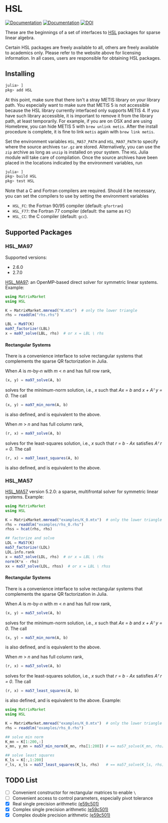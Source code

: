 # HSL

[![Documentation](https://img.shields.io/badge/docs-stable-blue.svg)](https://JuliaSmoothOptimizers.github.io/HSL.jl/stable)
[![Documentation](https://img.shields.io/badge/docs-dev-blue.svg)](https://JuliaSmoothOptimizers.github.io/HSL.jl/dev)
[![DOI](https://zenodo.org/badge/44119477.svg)](https://zenodo.org/badge/latestdoi/44119477)

These are the beginnings of a set of interfaces to
[HSL](http://www.hsl.rl.ac.uk) packages for sparse linear algebra.

Certain HSL packages are freely available to all, others are freely available
to academics only. Please refer to the website above for licensing information.
In all cases, users are responsible for obtaining HSL packages.

## Installing

```JULIA
julia> ]
pkg> add HSL
```

At this point, make sure that there isn't a stray METIS library on your library
path. You especially want to make sure that METIS 5 is not accessible because
the HSL library currently interfaced only supports METIS 4. If you have such
library accessible, it is important to remove it from the library path, at
least temporarily. For example, if you are on OSX and are using Homebrew, you
can hide METIS 5 with `brew unlink metis`. After the install procedure is
complete, it is fine to link `metis` again with `brew link metis`.

Set the environment variables `HSL_MA57_PATH` and `HSL_MA97_PATH` to specify where the source archives `tar.gz` are stored.
Alternatively, you can use the `zip` archive as long as `unzip` is installed on your system.
The `HSL` Julia module will take care of compilation.
Once the source archives have been placed in the locations indicated by the environment variables, run

```JULIA
julia> ]
pkg> build HSL
pkg> test HSL
```

Note that a C and Fortran compilers are required.
Should it be necessary, you can set the compilers to use by setting the environment variables
* `HSL_FC`: the Fortran 90/95 compiler (default: `gfortran`)
* `HSL_F77`: the Fortran 77 compiler (default: the same as `FC`)
* `HSL_CC`: the C compiler (default: `gcc`).

## Supported Packages

### HSL_MA97

Supported versions:
* 2.6.0
* 2.7.0

[HSL_MA97](http://www.hsl.rl.ac.uk/catalogue/hsl_ma97.html): an OpenMP-based direct solver for symmetric linear systems. Example:

```JULIA
using MatrixMarket
using HSL

K = MatrixMarket.mmread("K.mtx")  # only the lower triangle
rhs = readdlm("rhs.rhs")

LBL = Ma97(K)
ma97_factorize!(LBL)
x = ma97_solve(LBL, rhs)  # or x = LBL \ rhs
```

#### Rectangular Systems

There is a convenience interface to solve rectangular systems that complements
the sparse QR factorization in Julia.

When *A* is *m*-by-*n* with *m* < *n* and has full row rank,
```JULIA
(x, y) = ma97_solve(A, b)
```
solves for the minimum-norm solution, i.e., *x* such that *Ax = b* and *x +
Aᵀ y = 0*. The call
```JULIA
(x, y) = ma97_min_norm(A, b)
```
is also defined, and is equivalent to the above.

When *m* > *n* and has full column rank,
```JULIA
(r, x) = ma97_solve(A, b)
```
solves for the least-squares solution, i.e., *x* such that *r = b - Ax*
satisfies *Aᵀ r = 0*. The call
```JULIA
(r, x) = ma97_least_squares(A, b)
```
is also defined, and is equivalent to the above.

### HSL_MA57

[HSL_MA57](http://www.hsl.rl.ac.uk/specs/ma57.pdf) version 5.2.0:
a sparse, multifrontal solver for symmetric linear systems. Example:

```JULIA
using MatrixMarket
using HSL

K = MatrixMarket.mmread("examples/K_0.mtx")  # only the lower triangle
rhs = readdlm("examples/rhs_0.rhs")
rhss = hcat(rhs, rhs)

## factorize and solve
LDL = Ma57(K)
ma57_factorize!(LDL)
LDL.info.rank
x = ma57_solve(LDL, rhs)  # or x = LBL \ rhs
norm(K*x - rhs)
xx = ma57_solve(LDL, rhss)  # or x = LBL \ rhss
```

#### Rectangular Systems

There is a convenience interface to solve rectangular systems that complements
the sparse QR factorization in Julia.

When *A* is *m*-by-*n* with *m* < *n* and has full row rank,
```JULIA
(x, y) = ma57_solve(A, b)
```
solves for the minimum-norm solution, i.e., *x* such that *Ax = b* and *x +
Aᵀ y = 0*. The call
```JULIA
(x, y) = ma57_min_norm(A, b)
```
is also defined, and is equivalent to the above.

When *m* > *n* and has full column rank,
```JULIA
(r, x) = ma57_solve(A, b)
```
solves for the least-squares solution, i.e., *x* such that *r = b - Ax*
satisfies *Aᵀ r = 0*. The call
```JULIA
(r, x) = ma57_least_squares(A, b)
```
is also defined, and is equivalent to the above. Example:


```JULIA
using MatrixMarket
using HSL

K = MatrixMarket.mmread("examples/K_0.mtx")  # only the lower triangle
rhs = readdlm("examples/rhs_0.rhs")

## solve min norm
K_mn = K[1:200,:]
x_mn, y_mn = ma57_min_norm(K_mn, rhs[1:200]) # == ma57_solve(K_mn, rhs[1:200])

## solve least squares
K_ls = K[:,1:200]
r_ls, x_ls = ma57_least_squares(K_ls, rhs)   # == ma57_solve(K_ls, rhs)
```

## TODO List

- [ ] Convenient constructor for rectangular matrices to enable `\`
- [ ] Convenient access to control parameters, especially pivot tolerance
- [X] Real single precision arithmetic [(e59c501)](https://github.com/JuliaSmoothOptimizers/HSL.jl/commit/e59c5015297bad38357c7cf64bd0dc5fa68e3ba5)
- [X] Complex single precision arithmetic [(e59c501)](https://github.com/JuliaSmoothOptimizers/HSL.jl/commit/e59c5015297bad38357c7cf64bd0dc5fa68e3ba5)
- [X] Complex double precision arithmetic [(e59c501)](https://github.com/JuliaSmoothOptimizers/HSL.jl/commit/e59c5015297bad38357c7cf64bd0dc5fa68e3ba5)
